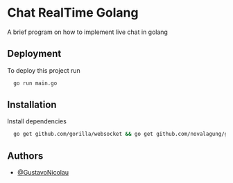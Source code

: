 
# Chat RealTime Golang

A brief program on how to implement live chat in golang


## Deployment

To deploy this project run

```bash
  go run main.go
```

  
## Installation

Install 
dependencies

```bash
  go get github.com/gorilla/websocket && go get github.com/novalagung/gubrak/v2
```
    
## Authors

- [@GustavoNicolau](https://www.github.com/GustavoNicolau)

  
